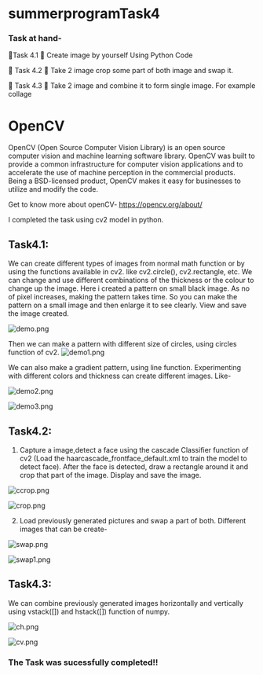 # summerprogramTask4
### Task at hand- 
🔅Task 4.1
📌 Create image by yourself Using Python Code 

🔅 Task 4.2
📌 Take 2 image crop some part of both image and swap it. 

🔅 Task 4.3
📌 Take 2 image and combine it to form single image. For example collage 


# OpenCV
OpenCV (Open Source Computer Vision Library) is an open source computer vision and machine learning software library. OpenCV was built to provide a common infrastructure for computer vision applications and to accelerate the use of machine perception in the commercial products. Being a BSD-licensed product, OpenCV makes it easy for businesses to utilize and modify the code.

Get to know more about openCV- https://opencv.org/about/

I completed the task using cv2 model in python.

## Task4.1:
We can create different types of images from normal math function or by using the functions available in cv2. 
like cv2.circle(), cv2.rectangle, etc.
We can change and use different combinations of the thickness or the colour to change up the image.
Here i created a pattern on small black image. As no of pixel increases, making the pattern takes time. 
So you can make the pattern on a small image and then enlarge it to see clearly. View and save the image created.

![demo.png](/demo.png)


Then we can make a pattern with different size of circles, using circles function of cv2. 
![demo1.png](/demo1.png)


We can also make a gradient pattern, using line function. 
Experimenting with different colors and thickness can create different images. Like- 
 
![demo2.png](/demo2.png)


![demo3.png](/demo3.png)

## Task4.2:
1. Capture a image,detect a face using the cascade Classifier function of cv2 
  (Load the haarcascade_frontface_default.xml to train the model to detect face).
  After the face is detected, draw a rectangle around it and crop that part of the image.
  Display and save the image.

![ccrop.png](/ccrop.png)



![crop.png](/crop.png)


2. Load previously generated pictures and swap a part of both. 
Different images that can be create- 

![swap.png](/swap.png)


![swap1.png](/swap1.png)

## Task4.3:
We can combine previously generated images horizontally and vertically using vstack([]) and hstack([]) function of numpy.


![ch.png](/ch.png)

![cv.png](/cv.png)

### The Task was sucessfully completed!!









